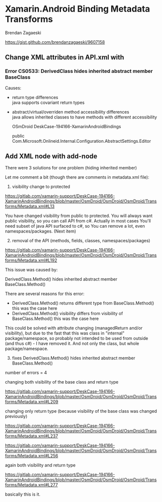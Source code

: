 # Xamarin.Android Binding Metadata Transforms


Brendan Zagaeski

https://gist.github.com/brendanzagaeski/9607158

## Change XML attributes in API.xml with <attr></attr>




###	Error CS0533: DerivedClass hides inherited abstract member BaseClass

Causes:

*	return type differences		
	java supports covariant return types		
*	abstract/virtual/overriden method accessibility differences 		
	java allows inherited classes to have methods with different accessibility		
	

	OSmDroid
	DeskCase-194166-XamarinAndroidBindings 

	<!--
	Com.Microsoft.Onlineid.Sts.Request.ServiceRequest.cs(85,85): 
	Error CS0533: 
		`Com.Microsoft.Onlineid.Sts.Request.ServiceRequest.InstantiateResponse()' 
	hides inherited abstract member 
		`Com.Microsoft.Onlineid.Sts.Request.AbstractStsRequest.InstantiateResponse()' 
	-->

	
	
	<!--
	Com.Microsoft.Onlineid.Sts.ServerConfig.cs(80,80): 
	Error CS0533: 
		`Com.Microsoft.Onlineid.Sts.ServerConfig.Edit()' 
	hides inherited abstract member 
		`Com.Microsoft.Onlineid.Internal.Configuration.AbstractSettings.Edit()'


	DerivedClass
		public virtual unsafe global::Com.Microsoft.Onlineid.Sts.ServerConfig.Editor Edit ()
	BaseClass
		protected abstract global::Com.Microsoft.Onlineid.Internal.Configuration.AbstractSettings.Editor Edit ()

	-->
	<attr
		path="/api/package[@name='com.microsoft.onlineid.internal.configuration']/class[@name='AbstractSettings']/method[@name='edit' and count(parameter)=0]"
		name="visibility"
		>
		public
	</attr>
	<attr
		path="/api/package[@name='com.microsoft.onlineid.sts']/class[@name='ServerConfig']/method[@name='edit' and count(parameter)=0]"
		name="managedReturn"
		>
		Com.Microsoft.Onlineid.Internal.Configuration.AbstractSettings.Editor
	</attr>
	
	
	
## Add XML node with add-node


  <add-node
  	path="/api/package[@name='com.microsoft.onlineid.internal.sso.client.request']/class[@name='GetAccountByIdRequest']"
  	>
		<method 
			visibility="public" abstract="false" static="false" return="Java.Lang.Object" name="call"
			deprecated="not deprecated" final="false"  native="false"  synchronized="false" 
			>
		</method>
  </add-node>





There were 3 solutions for one problem (hiding inherited member)

Let me comment a bit (though there are comments in metadata.xml file):

1. visibility change to protected

https://gitlab.com/xamarin-support/DeskCase-194166-XamarinAndroidBindings/blob/master/OsmDroid/OsmDroid/OsmDroid/Transforms/Metadata.xml#L13

You have changed visibility from public to protected. You will always want public visibility, so you can call API from c#. Actually in most cases You'll need subset of java API surfaced to c#, so You can remove a lot, even namespaces/packages. (Next item)

2. removal of the API (methods, fields, classes, namespaces/packages)

https://gitlab.com/xamarin-support/DeskCase-194166-XamarinAndroidBindings/blob/master/OsmDroid/OsmDroid/OsmDroid/Transforms/Metadata.xml#L192

This issue was caused by:

DerivedClass.Method() hides inherited abstract member BaseClass.Method()

There are several reasons for this error:

* DerivedClass.Method() returns different type from BaseClass.Method()
this was the case here
* DerivedClass.Method() visibility differs from visibility of BaseClass.Method()
this was the case here


This could be solved with attribute changing (managedReturn and/or visibility), but due to the fast that this was class in "internal" package/namespace, so probably not intended to be used from outside (and thus c#) - I have removed it. And not only the class, but whole package/namespace.

3. fixes DerivedClass.Method() hides inherited abstract member BaseClass.Method()

number of errors = 4

changing both visibility of the base class and return type

https://gitlab.com/xamarin-support/DeskCase-194166-XamarinAndroidBindings/blob/master/OsmDroid/OsmDroid/OsmDroid/Transforms/Metadata.xml#L209

changing only return type (because visibility of the base class was changed previously)

https://gitlab.com/xamarin-support/DeskCase-194166-XamarinAndroidBindings/blob/master/OsmDroid/OsmDroid/OsmDroid/Transforms/Metadata.xml#L237

https://gitlab.com/xamarin-support/DeskCase-194166-XamarinAndroidBindings/blob/master/OsmDroid/OsmDroid/OsmDroid/Transforms/Metadata.xml#L256

again both visibility and return type

https://gitlab.com/xamarin-support/DeskCase-194166-XamarinAndroidBindings/blob/master/OsmDroid/OsmDroid/OsmDroid/Transforms/Metadata.xml#L277

basically this is it.
  
  